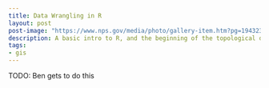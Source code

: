 ```yaml
---
title: Data Wrangling in R
layout: post
post-image: "https://www.nps.gov/media/photo/gallery-item.htm?pg=1943235&id=F28095AF-155D-451F-673713EBF5C09EE6&gid=F274C1CA-155D-451F-67F12CC510281EFF"
description: A basic intro to R, and the beginning of the topological data analysis pipeline with GIS data from Glacier National Park
tags:
- gis
---
```


TODO: Ben gets to do this
